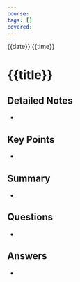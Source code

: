 ```yaml
---
course:
tags: []
covered: 
---
```


{{date}} {{time}}

# {{title}}

## Detailed Notes

-

## Key Points

-

## Summary

-

## Questions

-

## Answers

-